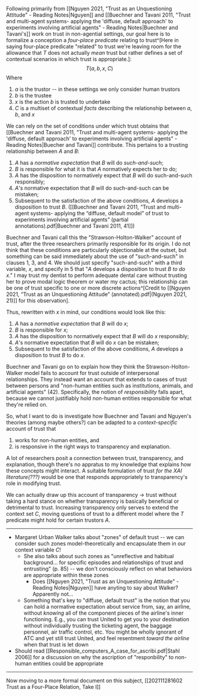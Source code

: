 Following primarily from [[Nguyen 2021, "Trust as an Unquestioning Attitude" - Reading Notes|Nguyen]] and [[Buechner and Tavani 2011, "Trust and multi-agent systems- applying the 'diffuse, default approach' to experiments involving artificial agents" - Reading Notes|Buechner and Tavani's]] work on trust in non-agential settings, our goal here is to formalize a conception a *four-place predicate* relating to trust^[Here in saying four-place predicate "related" to trust we're leaving room for the allowance that $T$ does not actually *mean* trust but rather defines a set of contextual scenarios in which trust is appropriate.]:
$$T(a, b, x, C)$$
Where
1. $a$ is the trustor -- in these settings we only consider human trustors
2. $b$ is the trustee
3. $x$ is the action $b$ is trusted to undertake
4. $C$ is a multiset of contextual *facts* describing the relationship between $a$, $b$, and $x$

We can rely on the set of conditions under which trust obtains that [[Buechner and Tavani 2011, "Trust and multi-agent systems- applying the 'diffuse, default approach' to experiments involving artificial agents" - Reading Notes|Buecher and Tavani]] contribute. This pertains to a trusting relationship between $A$ and $B$:
1. $A$ has a *normative expectation* that $B$ will do *such-and-such*;
2. $B$ is responsible for what it is that $A$ normatively expects her to do;
3. $A$ has the disposition to normatively expect that $B$ will do such-and-such responsibly;
4. $A$'s normative expectation that $B$ will do such-and-such can be mistaken;
5. Subsequent to the satisfaction of the above conditions, $A$ develops a disposition to trust $B$. ([[Buechner and Tavani 2011, “Trust and multi-agent systems- applying the “diffuse, default model” of trust to experiments involving artificial agents” (partial annotations).pdf|Buechner and Tavani 2011, 41]])

Buechner and Tavani call this the "Strawson-Holton-Walker" account of trust, after the three researchers primarily responsible for its origin. I do not think that these conditions are particularly objectionable at the outset, but something can be said immediately about the use of "such-and-such" in clauses 1, 3, and 4. We should just specify "such-and-such" with a third variable, $x$, and specify in 5 that "$A$ develops a disposition to trust $B$ *to do $x$*." I may trust my dentist to perform adequate dental care without trusting her to prove modal logic theorem or water my cactus; this relationship can be one of trust specific to one or more discrete actions^[Credit to [[Nguyen 2021, “Trust as an Unquestioning Attitude” (annotated).pdf|(Nguyen 2021, 21)]] for this observation].

Thus, rewritten with $x$ in mind, our conditions would look like this:
1. $A$ has a *normative expectation* that $B$ will do $x$;
2. $B$ is responsible for $x$;
3. $A$ has the disposition to normatively expect that $B$ will do $x$ responsibly;
4. $A$'s normative expectation that $B$ will do $x$ can be mistaken;
5. Subsequent to the satisfaction of the above conditions, $A$ develops a disposition to trust $B$ to do $x$.

Buechner and Tavani go on to explain how they think the Strawson-Holton-Walker model fails to account for trust outside of interpersonal relationships. They instead want an account that extends to cases of trust between persons and "non-human entities such as institutions, animals, and artificial agents" (42). Specifically, the notion of *responsibility* falls apart, because we cannot justifiably hold non-human entities responsible for what they're relied on.

So, what I want to do is investigate how Buechner and Tavani and Nguyen's theories (among maybe others?) can be adapted to a *context-specific* account of trust that
1. works for non-human entities, and
2. is responsive in the right ways to transparency and explanation.

A lot of researchers posit a connection between trust, transparency, and explanation, though there's no appratus to my knowledge that explains how these concepts might interact. A suitable formulation of trust *for the XAI literature(???)* would be one that responds appropriately to transparency's role in modifying trust.

We can actually draw up this account of transparency -> trust without taking a hard stance on whether transparency is basically beneficial or detrimental to trust. Increasing transparency only serves to extend the context set $C$, moving questions of trust to a different model where the $T$ predicate might hold for certain trustors $A$.
___
- Margaret Urban Walker talks about "zones" of default trust -- we can consider such zones model-theoretically and encapsulate them in our context variable $C$!
	- She also talks about such zones as "unreflective and habitual background... for specific episodes and relationships of trust and entrusting" (p. 85) -- we don't consciously reflect on what behaviors are appropriate within these zones
		- Does [[Nguyen 2021, "Trust as an Unquestioning Attitude" - Reading Notes|Nguyen]] have anyting to say about Walker? Apparently not...
	- Something that's key to "diffuse, default trust" is the notion that you can hold a normative expectation about service from, say, an airline, without *knowing* all of the component pieces of the airline's inner functioning. E.g., you can trust United to get you to your destination without individually trusting the ticketing agent, the baggage personnel, air traffic control, etc. You might be wholly ignorant of ATC and yet still trust United, and feel resentment *toward the airline* when that trust is let down
- Should read [[Responsible_computers_A_case_for_ascribi.pdf|Stahl 2006]] for a discussion on why the ascription of "responbility" to non-human entities could be appropriate

___
Now moving to a more formal document on this subject, [[202111281602 Trust as a Four-Place Relation, Take I]]
